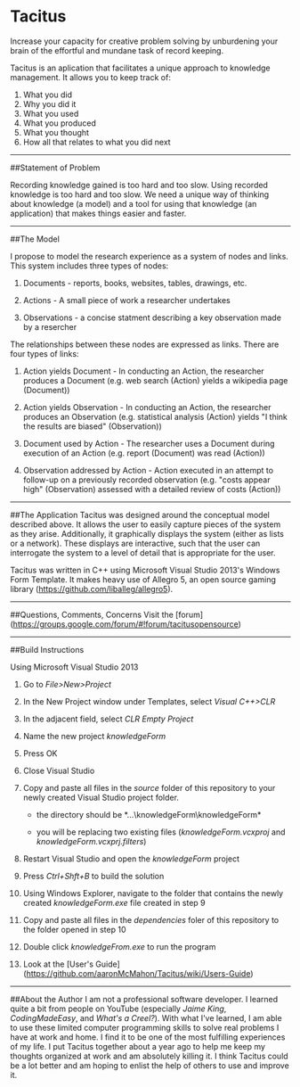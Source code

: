 # Tacitus
Increase your capacity for creative problem solving by unburdening your brain of the effortful and mundane task of record keeping.

Tacitus is an aplication that facilitates a unique approach to knowledge management.  It allows you to keep track of:

1. What you did
2. Why you did it
3. What you used 
3. What you produced
4. What you thought
5. How all that relates to what you did next   

---

##Statement of Problem

Recording knowledge gained is too hard and too slow.  Using recorded knowledge is too hard and too slow. We need a unique way of thinking about knowledge (a model) and a tool for using that knowledge (an application) that makes things easier and faster. 

---

##The Model

I propose to model the research experience as a system of nodes and links.  This system includes three types of nodes:  

1. Documents - reports, books, websites, tables, drawings, etc.

2. Actions - A small piece of work a researcher undertakes

3. Observations - a concise statment describing a key observation made by a resercher

The relationships between these nodes are expressed as links. There are four types of links:

1. Action yields Document - In conducting an Action, the researcher produces a Document (e.g. web search (Action) yields a wikipedia page (Document))

2. Action yields Observation - In conducting an Action, the researcher produces an Observation (e.g. statistical analysis (Action) yields "I think the results are biased" (Observation))

3. Document used by Action - The researcher uses a Document during execution of an Action (e.g. report (Document) was read (Action))  

4. Observation addressed by Action - Action executed in an attempt to follow-up on a previously recorded observation (e.g. "costs appear high" (Observation) assessed with a detailed review of costs (Action))

---

##The Application 
Tacitus was designed around the conceptual model described above.  It allows the user to easily capture pieces of the system as they arise.  Additionally, it graphically displays the system (either as lists or a network).  These displays are interactive, such that the user can interrogate the system to a level of detail that is appropriate for the user.

Tacitus was written in C++ using Microsoft Visual Studio 2013's Windows Form Template. It makes heavy use of Allegro 5, an open source gaming library (https://github.com/liballeg/allegro5).

---

##Questions, Comments, Concerns
Visit the [forum] (https://groups.google.com/forum/#!forum/tacitusopensource)

---

##Build Instructions

Using Microsoft Visual Studio 2013

1. Go to *File>New>Project*

2. In the New Project window under Templates, select *Visual C++>CLR*

3. In the adjacent field, select *CLR Empty Project*

4. Name the new project *knowledgeForm*

5. Press OK

6. Close Visual Studio

7. Copy and paste all files in the *source* folder of this repository to your newly created Visual Studio project folder.

	- the directory should be *...\knowledgeForm\knowledgeForm\*

	- you will be replacing two existing files (*knowledgeForm.vcxproj* and *knowledgeForm.vcxprj.filters*)

8. Restart Visual Studio and open the *knowledgeForm* project

9. Press *Ctrl+Shft+B* to build the solution

10. Using Windows Explorer, navigate to the folder that contains the newly created *knowledgeForm.exe* file created in step 9

11. Copy and paste all files in the *dependencies* foler of this repository to the folder opened in step 10

12. Double click *knowledgeFrom.exe* to run the program

13. Look at the [User's Guide] (https://github.com/aaronMcMahon/Tacitus/wiki/Users-Guide)

---

##About the Author
I am not a professional software developer.  I learned quite a bit from people on YouTube (especially *Jaime King*, *CodingMadeEasy*, and *What's a Creel?*).  With what I've learned, I am able to use these limited computer programming skills to solve real problems I have at work and home. I find it to be one of the most fulfilling experiences of my life.  I put Tacitus together about a year ago to help me keep my thoughts organized at work and am absolutely killing it.  I think Tacitus could be a lot better and am hoping to enlist the help of others to use and improve it.



